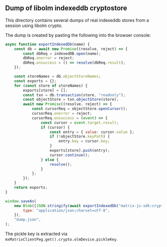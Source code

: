 ## Dump of libolm indexeddb cryptostore

This directory contains several dumps of real indexeddb stores from a session using
libolm crypto.

The dump is created by pasting the following into the browser console:

```javascript
async function exportIndexedDb(name) {
    const db = await new Promise((resolve, reject) => {
        const dbReq = indexedDB.open(name);
        dbReq.onerror = reject;
        dbReq.onsuccess = () => resolve(dbReq.result);
    });

    const storeNames = db.objectStoreNames;
    const exports = {};
    for (const store of storeNames) {
        exports[store] = [];
        const txn = db.transaction(store, "readonly");
        const objectStore = txn.objectStore(store);
        await new Promise((resolve, reject) => {
            const cursorReq = objectStore.openCursor();
            cursorReq.onerror = reject;
            cursorReq.onsuccess = (event) => {
                const cursor = event.target.result;
                if (cursor) {
                    const entry = { value: cursor.value };
                    if (!objectStore.keyPath) {
                        entry.key = cursor.key;
                    }
                    exports[store].push(entry);
                    cursor.continue();
                } else {
                    resolve();
                }
            };
        });
    }
    return exports;
}

window.saveAs(
    new Blob([JSON.stringify(await exportIndexedDb("matrix-js-sdk:crypto"), null, 2)], {
        type: "application/json;charset=utf-8",
    }),
    "dump.json",
);
```

The pickle key is extracted via `mxMatrixClientPeg.get().crypto.olmDevice.pickleKey`.
